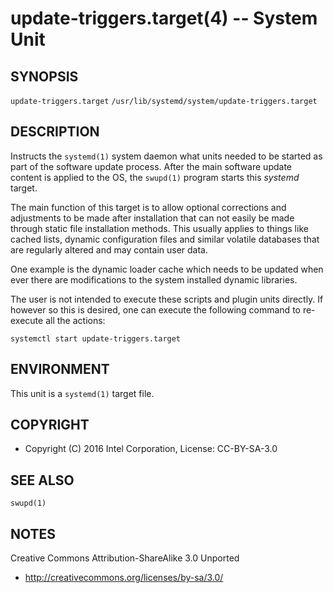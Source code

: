 update-triggers.target(4) -- System Unit
===================================

## SYNOPSIS

`update-triggers.target`
`/usr/lib/systemd/system/update-triggers.target`

## DESCRIPTION

Instructs the `systemd(1)` system daemon what units needed to be started
as part of the software update process. After the main software update
content is applied to the OS, the `swupd(1)` program starts this
*systemd* target.

The main function of this target is to allow optional corrections
and adjustments to be made after installation that can not easily be
made through static file installation methods. This usually applies to
things like cached lists, dynamic configuration files and similar
volatile databases that are regularly altered and may contain user
data.

One example is the dynamic loader cache which needs to be updated when
ever there are modifications to the system installed dynamic libraries.

The user is not intended to execute these scripts and plugin units
directly. If however so this is desired, one can execute the following
command to re-execute all the actions:

`systemctl start update-triggers.target`

## ENVIRONMENT

This unit is a `systemd(1)` target file.

## COPYRIGHT

 * Copyright (C) 2016 Intel Corporation, License: CC-BY-SA-3.0

## SEE ALSO

`swupd(1)`

## NOTES

Creative Commons Attribution-ShareAlike 3.0 Unported

 * http://creativecommons.org/licenses/by-sa/3.0/
